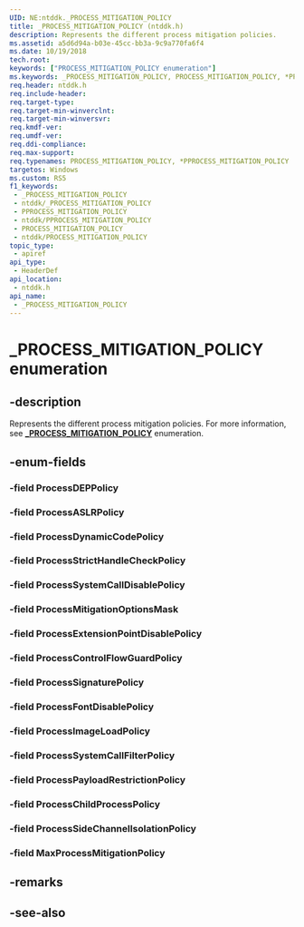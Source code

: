 ```yaml
---
UID: NE:ntddk._PROCESS_MITIGATION_POLICY
title: _PROCESS_MITIGATION_POLICY (ntddk.h)
description: Represents the different process mitigation policies.
ms.assetid: a5d6d94a-b03e-45cc-bb3a-9c9a770fa6f4
ms.date: 10/19/2018
tech.root: 
keywords: ["PROCESS_MITIGATION_POLICY enumeration"]
ms.keywords: _PROCESS_MITIGATION_POLICY, PROCESS_MITIGATION_POLICY, *PPROCESS_MITIGATION_POLICY,
req.header: ntddk.h
req.include-header: 
req.target-type: 
req.target-min-winverclnt: 
req.target-min-winversvr: 
req.kmdf-ver: 
req.umdf-ver: 
req.ddi-compliance: 
req.max-support: 
req.typenames: PROCESS_MITIGATION_POLICY, *PPROCESS_MITIGATION_POLICY
targetos: Windows
ms.custom: RS5
f1_keywords:
 - _PROCESS_MITIGATION_POLICY
 - ntddk/_PROCESS_MITIGATION_POLICY
 - PPROCESS_MITIGATION_POLICY
 - ntddk/PPROCESS_MITIGATION_POLICY
 - PROCESS_MITIGATION_POLICY
 - ntddk/PROCESS_MITIGATION_POLICY
topic_type:
 - apiref
api_type:
 - HeaderDef
api_location:
 - ntddk.h
api_name:
 - _PROCESS_MITIGATION_POLICY
---
```


# _PROCESS_MITIGATION_POLICY enumeration


## -description

Represents the different process mitigation policies. For more information, see [**_PROCESS_MITIGATION_POLICY**](/windows/win32/api/winnt/ne-winnt-process_mitigation_policy) enumeration.

## -enum-fields

### -field ProcessDEPPolicy 

### -field ProcessASLRPolicy 

### -field ProcessDynamicCodePolicy 

### -field ProcessStrictHandleCheckPolicy 

### -field ProcessSystemCallDisablePolicy 

### -field ProcessMitigationOptionsMask 

### -field ProcessExtensionPointDisablePolicy 

### -field ProcessControlFlowGuardPolicy 

### -field ProcessSignaturePolicy 

### -field ProcessFontDisablePolicy 

### -field ProcessImageLoadPolicy 

### -field ProcessSystemCallFilterPolicy 

### -field ProcessPayloadRestrictionPolicy 

### -field ProcessChildProcessPolicy 

### -field ProcessSideChannelIsolationPolicy 

### -field MaxProcessMitigationPolicy 

## -remarks

## -see-also
